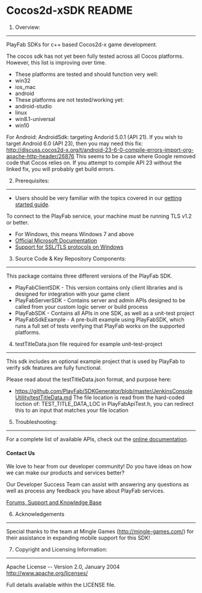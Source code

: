 Cocos2d-xSDK README
========
1. Overview:
----
PlayFab SDKs for c++ based Cocos2d-x game development.

The cocos sdk has not yet been fully tested across all Cocos platforms.  However, this list is improving over time.
* These platforms are tested and should function very well:
 * win32
 * ios_mac
 * android
* These platforms are not tested/working yet:
 * android-studio
 * linux
 * win8.1-universal
 * win10

For Android:
AndroidSdk: targeting Andorid 5.0.1 (API 21).
If you wish to target Android 6.0 (API 23), then you may need this fix:
http://discuss.cocos2d-x.org/t/android-23-6-0-compile-errors-import-org-apache-http-header/26876
This seems to be a case where Google removed code that Cocos relies on.  If you attempt to compile API 23 without the linked fix, you will probably get build errors.

2. Prerequisites:
----
* Users should be very familiar with the topics covered in our [getting started guide](https://playfab.com/docs/getting-started-with-playfab/).

To connect to the PlayFab service, your machine must be running TLS v1.2 or better.
* For Windows, this means Windows 7 and above
* [Official Microsoft Documentation](https://msdn.microsoft.com/en-us/library/windows/desktop/aa380516%28v=vs.85%29.aspx)
* [Support for SSL/TLS protocols on Windows](http://blogs.msdn.com/b/kaushal/archive/2011/10/02/support-for-ssl-tls-protocols-on-windows.aspx)

3. Source Code & Key Repository Components:
----
This package contains three different versions of the PlayFab SDK.

* PlayFabClientSDK - This version contains only client libraries and is designed for integration with your game client
* PlayFabServerSDK - Contains server and admin APIs designed to be called from your custom logic server or build process
* PlayFabSDK - Contains all APIs in one SDK, as well as a unit-test project
* PlayFabSdkExample - A pre-built example using PlayFabSDK, which runs a full set of tests verifying that PlayFab works on the supported platforms.

4. testTitleData.json file required for example unit-test-project
----

This sdk includes an optional example project that is used by PlayFab to verify sdk features are fully functional.

Please read about the testTitleData.json format, and purpose here:
* https://github.com/PlayFab/SDKGenerator/blob/master/JenkinsConsoleUtility/testTitleData.md
The file location is read from the hard-coded loction of: TEST_TITLE_DATA_LOC in PlayFabApiTest.h, you can redirect this to an input that matches your file location


5. Troubleshooting:
----
For a complete list of available APIs, check out the [online documentation](http://api.playfab.com/Documentation/).

#### Contact Us
We love to hear from our developer community!
Do you have ideas on how we can make our products and services better?

Our Developer Success Team can assist with answering any questions as well as process any feedback you have about PlayFab services.

[Forums, Support and Knowledge Base](https://community.playfab.com/index.html)

6. Acknowledgements
----
Special thanks to the team at Mingle Games (http://mingle-games.com/) for their assistance in expanding mobile support for this SDK!

7. Copyright and Licensing Information:
----
  Apache License --
  Version 2.0, January 2004
  http://www.apache.org/licenses/

  Full details available within the LICENSE file.

